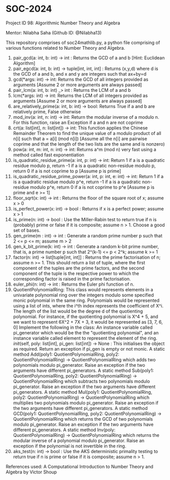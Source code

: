 # SOC-2024
Project ID 98: Algorithmic Number Theory and Algebra

Mentor: Nilabha Saha (Github ID: @Nilabha13)

This repository comprises of soc24mathlib.py, a python file comprising of various functions related to Number Theory and Algebra.
1. pair_gcd(a: int, b: int) -> int : Returns the GCD of a and b [Hint: Euclidean Algorithm]
2. pair_egcd(a: int, b: int) -> tuple[int, int, int] : Returns (x,y,d) where d is the GCD of a and b, and x and y are integers such that ax+by=d
3. gcd(*args: int) -> int: Returns the GCD of all integers provided as arguments [Assume 2 or more arguments are always passed]
4. pair_lcm(a: int, b: int) _> int : Returns the LCM of a and b
5. lcm(*args: int) -> int: Returns the LCM of all integers provided as arguments [Assume 2 or more arguments are always passed]
6. are_relatively_prime(a: int, b: int) -> bool: Returns True if a and b are relatively prime, False otherwise
7. mod_inv(a: int, n: int) -> int: Return the modular inverse of a modulo n. For this function, raise an Exception if a and n are not coprime
8. crt(a: list[int], n: list[int]) -> int: This function applies the Chinese Remainder Theorem to find the unique value of a modulo product of all n[i] such that a = a[i] (mod n[i]) [Assume all the n[i] are pairwise coprime and that the length of the two lists are the same and is nonzero)
9. pow(a: int, m: int, n: int) -> int: Returns a^m (mod n) very fast using a method called fast exponentiation
10. is_quadratic_residue_prime(a: int, p: int) -> int: Return 1 if a is a quadratic residue modulo p, return -1 if a is a quadratic non-residue modulo p, return 0 if a is not coprime to p [Assume p is prime]
11. is_quadratic_residue_prime_power(a: int, p: int, e: int) -> int: Return 1 if a is a quadratic residue modulo p^e, return -1 if a is a quadratic non-residue modulo p^e, return 0 if a is not coprime to p^e [Assume p is prime and e >= 1]
12. floor_sqrt(x: int) -> int : Returns the floor of the square root of x; assume x > 0
13. is_perfect_power(x: int) -> bool : Returns if x is a perfect power; assume x > 1 
14. is_prime(n: int) -> bool : Use the Miller-Rabin test to return true if n is (probably) prime or false if it is composite; assume n > 1. Choose a good set of bases.
15. gen_prime(m : int) -> int : Generate a random prime number p such that 2 <= p <= m; assume m > 2
16. gen_k_bit_prime(k: int) -> int : Generate a random k-bit prime number, that is, a prime number p such that 2^(k-1) <= p < 2^k; assume k >= 1
17. factor(n: int) -> list[tuple[int, int]] : Returns the prime factorisation of n; assume n >= 1. This should return a list of tuple, where the first component of the tuples are the prime factors, and the second component of the tuple is the respective power to which the corresponding factor is raised in the prime factorisation.
18. euler_phi(n: int) -> int : Returns the Euler phi function of n.
19. QuotientPolynomialRing: This class would represents elements in a univariate polynomial ring over the integers modulo some specified monic polynomial in the same ring. Polynomials would be represented using a list of ints, where the i^th index represents the coefficient of X^i. The length of the list would be the degree d of the quotienting polynomial. For instance, if the quotienting polynomial is X^4 + 5, and we want to represent 6X^2 + 7X + 3, it would be represented as [3, 7, 6, 0] Implement the following in the class:
An instance variable called pi_generator which would be the the "quotienting polynomial", and an instance variable called element to represent the element of the ring.
_init_(self, poly: list[int], pi_gen: list[int]) -> None : This initialises the object as required. Return an exception if pi_gen is empty or not monic.
A static method Add(poly1: QuotientPolynomialRing, poly2: QuotientPolynomialRing) -> QuotientPolynomialRing  which adds two polynomials modulo pi_generator. Raise an exception if the two arguments have different pi_generators.
A static method Sub(poly1: QuotientPolynomialRing, poly2: QuotientPolynomialRing) -> QuotientPolynomialRing  which subtracts two polynomials modulo pi_generator. Raise an exception if the two arguments have different pi_generators.
A static method Mul(poly1: QuotientPolynomialRing, poly2: QuotientPolynomialRing) -> QuotientPolynomialRing  which multiplies two polynomials modulo pi_generator. Raise an exception if the two arguments have different pi_generators.
A static method GCD(poly1: QuotientPolynomialRing, poly2: QuotientPolynomialRing) -> QuotientPolynomialRing which returns the GCD of two polynomials modulo pi_generator. Raise an exception if the two arguments have different pi_generators.
A static method Inv(poly: QuotientPolynomialRing) -> QuotientPolynomialRing which returns the modular inverse of a polynomial modulo pi_generator. Raise an exception if the polynomial is not invertible in the ring.
20. aks_test(n: int) -> bool : Use the AKS deterministic primality testing to return true if n is prime or false if it is composite; assume n > 1.

References used:
A Computational Introduction to Number Theory and Algebra by Victor Shoup
